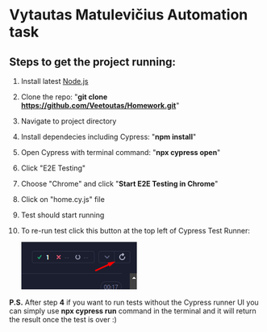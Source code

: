 # Vytautas Matulevičius Automation task

## Steps to get the project running:
1. Install latest [Node.js ](https://nodejs.org/)
2. Clone the repo: "**git clone https://github.com/Veetoutas/Homework.git**"
3. Navigate to project directory
4. Install dependecies including Cypress: "**npm install**"
6. Open Cypress with terminal command: "**npx cypress open**"
7. Click "E2E Testing"
8. Choose "Chrome" and click "**Start E2E Testing in Chrome**"
9. Click on "home.cy.js" file
10. Test should start running
11. To re-run test click this button at the top left of Cypress Test Runner:

    ![alt text](image.png)

**P.S.** After step **4**  if you want to run tests without the Cypress runner UI you can simply use 
**npx cypress run** command in the terminal and it will return the result once the test is over :)
